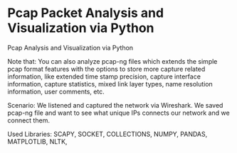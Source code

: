 # Pcap Packet Analysis and Visualization via Python
Pcap Analysis and Visualization via Python

Note that:
You can also analyze pcap-ng files which extends the simple pcap format features with the options to store more capture related information, like extended time stamp precision, capture interface information, capture statistics, mixed link layer types, name resolution information, user comments, etc.

Scenario:
We listened and captured the network via Wireshark.
We saved pcap-ng file and want to see what unique IPs connects our network and we connect them.

Used Libraries: SCAPY, SOCKET, COLLECTIONS, NUMPY, PANDAS, MATPLOTLIB, NLTK, 

